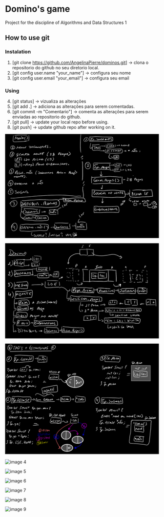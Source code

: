 # Domino's game 

Project for the discipline of Algorithms and Data Structures  1


## How to use git

### Instalation

1) [git clone https://github.com/AngelinaPierre/dominos.git] -> clona o repositorio do github no seu diretorio local.
2) [git config user.name "your_name"] -> configura seu nome
3) [git config user.email "your_email"] -> configura seu email

### Using

4) [git status] -> vizualiza as alterações
5) [git add .] -> adiciona as alterações para serem comentadas.
6) [git commit -m "Comentario"] -> comenta as alterações para serem enviadas ao repositorio do github.
7) [git pull] -> update your local repo before using.
8) [git push] -> update github repo after working on it.
   


![image 1](https://github.com/AngelinaPierre/dominos/blob/main/Docs/img/1.jpeg)
 
![image 2](https://github.com/AngelinaPierre/dominos/blob/main/Docs/img/2.jpeg)

![image 3](https://github.com/AngelinaPierre/dominos/blob/main/Docs/img/3.jpeg)

![image 4]("https://github.com/AngelinaPierre/dominos/blob/main/Docs/img/4.jpeg")

![image 5]("https://github.com/AngelinaPierre/dominos/blob/main/Docs/img/5.jpeg")

![image 6]("https://github.com/AngelinaPierre/dominos/blob/main/Docs/img/6.jpeg")

![image 7]("https://github.com/AngelinaPierre/dominos/blob/main/Docs/img/7.jpeg")

![image 8]("https://github.com/AngelinaPierre/dominos/blob/main/Docs/img/8.jpeg")

![image 9]("https://github.com/AngelinaPierre/dominos/blob/main/Docs/img/9.jpeg")












